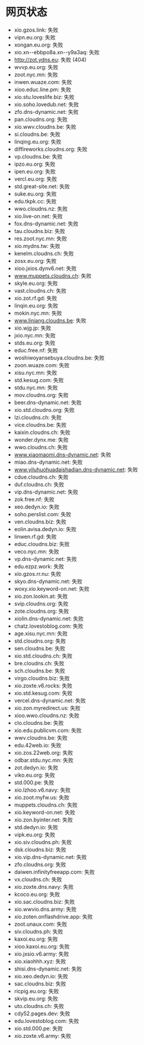 # 网页状态
- xio.gzos.link: 失败
- vipn.eu.org: 失败
- xongan.eu.org: 失败
- xio.xn--ebbpo8a.xn--y9a3aq: 失败
- http://zot.ydns.eu: 失败 (404)
- wvvp.eu.org: 失败
- zoot.nyc.mn: 失败
- inwen.wuaze.com: 失败
- xioo.educ.line.pm: 失败
- xio.stu.loveslife.biz: 失败
- xio.soho.lovedub.net: 失败
- zfo.dns-dynamic.net: 失败
- pan.cloudns.org: 失败
- xio.wwv.cloudns.be: 失败
- si.cloudns.be: 失败
- linqing.eu.org: 失败
- diffireworks.cloudns.org: 失败
- vp.cloudns.be: 失败
- ipzo.eu.org: 失败
- ipen.eu.org: 失败
- vercl.eu.org: 失败
- std.great-site.net: 失败
- suke.eu.org: 失败
- edu.tkpk.cc: 失败
- wwo.cloudns.nz: 失败
- xio.live-on.net: 失败
- fox.dns-dynamic.net: 失败
- tau.cloudns.biz: 失败
- res.zoot.nyc.mn: 失败
- xio.mydns.tw: 失败
- kenelm.cloudns.ch: 失败
- zosx.eu.org: 失败
- xioo.jxios.dynv6.net: 失败
- www.muppets.cloudns.ch: 失败
- skyle.eu.org: 失败
- vast.cloudns.ch: 失败
- xio.zot.rf.gd: 失败
- linqin.eu.org: 失败
- mokin.nyc.mn: 失败
- www.liniang.cloudns.be: 失败
- xio.wjg.jp: 失败
- jxio.nyc.mn: 失败
- stds.eu.org: 失败
- educ.free.nf: 失败
- woshiwoyansebuya.cloudns.be: 失败
- zoon.wuaze.com: 失败
- xisu.nyc.mn: 失败
- std.kesug.com: 失败
- stdu.nyc.mn: 失败
- mov.cloudns.org: 失败
- beer.dns-dynamic.net: 失败
- xio.std.cloudns.org: 失败
- lzi.cloudns.ch: 失败
- vice.cloudns.be: 失败
- kaixin.cloudns.ch: 失败
- wonder.dynx.me: 失败
- wwo.cloudns.ch: 失败
- www.xiaomaomi.dns-dynamic.net: 失败
- miao.dns-dynamic.net: 失败
- www.yiluhuohuadaishadian.dns-dynamic.net: 失败
- cdue.cloudns.ch: 失败
- duf.cloudns.ch: 失败
- vip.dns-dynamic.net: 失败
- zok.free.nf: 失败
- xeo.dedyn.io: 失败
- soho.perslist.com: 失败
- ven.cloudns.biz: 失败
- eolin.avisa.dedyn.io: 失败
- linwen.rf.gd: 失败
- educ.cloudns.biz: 失败
- veco.nyc.mn: 失败
- vp.dns-dynamic.net: 失败
- edu.ezpz.work: 失败
- xio.gzos.rr.nu: 失败
- skyo.dns-dynamic.net: 失败
- woxy.xio.keyword-on.net: 失败
- xio.zon.lookin.at: 失败
- svip.cloudns.org: 失败
- zote.cloudns.org: 失败
- xiolin.dns-dynamic.net: 失败
- chatz.lovestoblog.com: 失败
- age.xisu.nyc.mn: 失败
- std.cloudns.org: 失败
- sen.cloudns.be: 失败
- xio.std.cloudns.ch: 失败
- bre.cloudns.ch: 失败
- sch.cloudns.be: 失败
- virgo.cloudns.biz: 失败
- xio.zoxte.v6.rocks: 失败
- xio.std.kesug.com: 失败
- vercel.dns-dynamic.net: 失败
- xio.zon.myredirect.us: 失败
- xioo.wwo.cloudns.nz: 失败
- clo.cloudns.be: 失败
- xio.edu.publicvm.com: 失败
- wwv.cloudns.be: 失败
- edu.42web.io: 失败
- xio.zos.22web.org: 失败
- odbar.stdu.nyc.mn: 失败
- zot.dedyn.io: 失败
- viko.eu.org: 失败
- std.000.pe: 失败
- xio.lzhoo.v6.navy: 失败
- xio.zoot.myfw.us: 失败
- muppets.cloudns.ch: 失败
- xio.keyword-on.net: 失败
- xio.zon.byinter.net: 失败
- std.dedyn.io: 失败
- vipk.eu.org: 失败
- xio.siv.cloudns.ph: 失败
- dsk.cloudns.biz: 失败
- xio.vip.dns-dynamic.net: 失败
- zfo.cloudns.org: 失败
- daiwen.infinityfreeapp.com: 失败
- vx.cloudns.ch: 失败
- xio.zoxte.dns.navy: 失败
- kcoco.eu.org: 失败
- xio.sac.cloudns.biz: 失败
- xio.wwvio.dns.army: 失败
- xio.zoten.onflashdrive.app: 失败
- zoot.unaux.com: 失败
- siv.cloudns.ph: 失败
- kaxoi.eu.org: 失败
- xioo.kaxoi.eu.org: 失败
- xio.jxsio.v6.army: 失败
- xio.xiaohhh.xyz: 失败
- shisi.dns-dynamic.net: 失败
- xio.xeo.dedyn.io: 失败
- sac.cloudns.biz: 失败
- ricpig.eu.org: 失败
- skvip.eu.org: 失败
- uto.cloudns.ch: 失败
- cdy52.pages.dev: 失败
- edu.lovestoblog.com: 失败
- xio.std.000.pe: 失败
- xio.zoxte.v6.army: 失败
